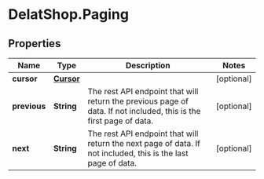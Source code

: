 # DelatShop.Paging

## Properties

Name | Type | Description | Notes
------------ | ------------- | ------------- | -------------
**cursor** | [**Cursor**](Cursor.md) |  | [optional] 
**previous** | **String** | The rest API endpoint that will return the previous page of data. If not included, this is the first page of data. | [optional] 
**next** | **String** | The rest API endpoint that will return the next page of data. If not included, this is the last page of data. | [optional] 


